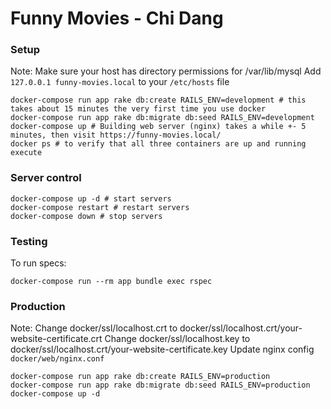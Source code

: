 # Funny Movies - Chi Dang

### Setup
Note: Make sure your host has directory permissions for /var/lib/mysql
Add `127.0.0.1 funny-movies.local` to your `/etc/hosts` file

    docker-compose run app rake db:create RAILS_ENV=development # this takes about 15 minutes the very first time you use docker
    docker-compose run app rake db:migrate db:seed RAILS_ENV=development
    docker-compose up # Building web server (nginx) takes a while +- 5 minutes, then visit https://funny-movies.local/
    docker ps # to verify that all three containers are up and running execute 

### Server control

    docker-compose up -d # start servers
    docker-compose restart # restart servers
    docker-compose down # stop servers

### Testing

To run specs:

    docker-compose run --rm app bundle exec rspec

### Production
Note: Change docker/ssl/localhost.crt to docker/ssl/localhost.crt/your-website-certificate.crt
Change docker/ssl/localhost.key to docker/ssl/localhost.crt/your-website-certificate.key
Update nginx config `docker/web/nginx.conf`

    docker-compose run app rake db:create RAILS_ENV=production
    docker-compose run app rake db:migrate db:seed RAILS_ENV=production
    docker-compose up -d

